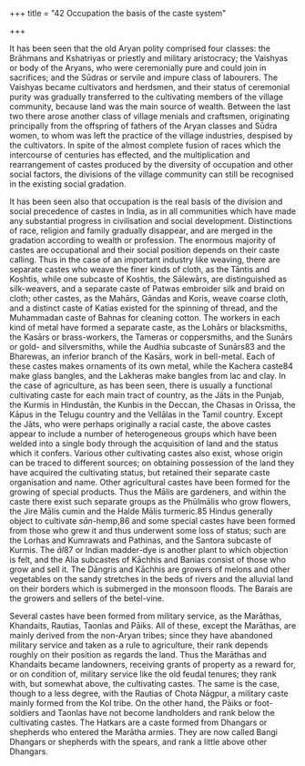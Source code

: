+++
title = "42 Occupation the basis of the caste system"

+++

It has been seen that the old Aryan polity comprised four classes: the Brāhmans and Kshatriyas or priestly and military aristocracy; the Vaishyas or body of the Aryans, who were ceremonially pure and could join in sacrifices; and the Sūdras or servile and impure class of labourers. The Vaishyas became cultivators and herdsmen, and their status of ceremonial purity was gradually transferred to the cultivating members of the village community, because land was the main source of wealth. Between the last two there arose another class of village menials and craftsmen, originating principally from the offspring of fathers of the Aryan classes and Sūdra women, to whom was left the practice of the village industries, despised by the cultivators. In spite of the almost complete fusion of races which the intercourse of centuries has effected, and the multiplication and rearrangement of castes produced by the diversity of occupation and other social factors, the divisions of the village community can still be recognised in the existing social gradation. 

It has been seen also that occupation is the real basis of the division and social precedence of castes in India, as in all communities which have made any substantial progress in civilisation and social development. Distinctions of race, religion and family gradually disappear, and are merged in the gradation according to wealth or profession. The enormous majority of castes are occupational and their social position depends on their caste calling. Thus in the case of an important industry like weaving, there are separate castes who weave the finer kinds of cloth, as the Tāntis and Koshtis, while one subcaste of Koshtis, the Sālewārs, are distinguished as silk-weavers, and a separate caste of Patwas embroider silk and braid on cloth; other castes, as the Mahārs, Gāndas and Koris, weave coarse cloth, and a distinct caste of Katias existed for the spinning of thread, and the Muhammadan caste of Bahnas for cleaning cotton. The workers in each kind of metal have formed a separate caste, as the Lohārs or blacksmiths, the Kasārs or brass-workers, the Tameras or coppersmiths, and the Sunārs or gold- and silversmiths, while the Audhia subcaste of Sunārs83 and the Bharewas, an inferior branch of the Kasārs, work in bell-metal. Each of these castes makes ornaments of its own metal, while the Kachera caste84 make glass bangles, and the Lakheras make bangles from lac and clay. In the case of agriculture, as has been seen, there is usually a functional cultivating caste for each main tract of country, as the Jāts in the Punjab, the Kurmis in Hindustān, the Kunbis in the Deccan, the Chasas in Orissa, the Kāpus in the Telugu country and the Vellālas in the Tamil country. Except the Jāts, who were perhaps originally a racial caste, the above castes appear to include a number of heterogeneous groups which have been welded into a single body through the acquisition of land and the status which it confers. Various other cultivating castes also exist, whose origin can be traced to different sources; on obtaining possession of the land they have acquired the cultivating status, but retained their separate caste organisation and name. Other agricultural castes have been formed for the growing of special products. Thus the Mālis are gardeners, and within the caste there exist such separate groups as the Phūlmālis who grow flowers, the Jire Mālis cumin and the Halde Mālis turmeric.85 Hindus generally object to cultivate *sān*-hemp,86 and some special castes have been formed from those who grew it and thus underwent some loss of status; such are the Lorhas and Kumrawats and Pathinas, and the Santora subcaste of Kurmis. The *āl*87 or Indian madder-dye is another plant to which objection is felt, and the Alia subcastes of Kāchhis and Banias consist of those who grow and sell it. The Dāngris and Kāchhis are growers of melons and other vegetables on the sandy stretches in the beds of rivers and the alluvial land on their borders which is submerged in the monsoon floods. The Barais are the growers and sellers of the betel-vine. 

Several castes have been formed from military service, as the Marāthas, Khandaits, Rautias, Taonlas and Pāiks. All of these, except the Marāthas, are mainly derived from the non-Aryan tribes; since they have abandoned military service and taken as a rule to agriculture, their rank depends roughly on their position as regards the land. Thus the Marāthas and Khandaits became landowners, receiving grants of property as a reward for, or on condition of, military service like the old feudal tenures; they rank with, but somewhat above, the cultivating castes. The same is the case, though to a less degree, with the Rautias of Chota Nāgpur, a military caste mainly formed from the Kol tribe. On the other hand, the Pāiks or foot-soldiers and Taonlas have not become landholders and rank below the cultivating castes. The Hatkars are a caste formed from Dhangars or shepherds who entered the Marātha armies. They are now called Bangi Dhangars or shepherds with the spears, and rank a little above other Dhangars. 


